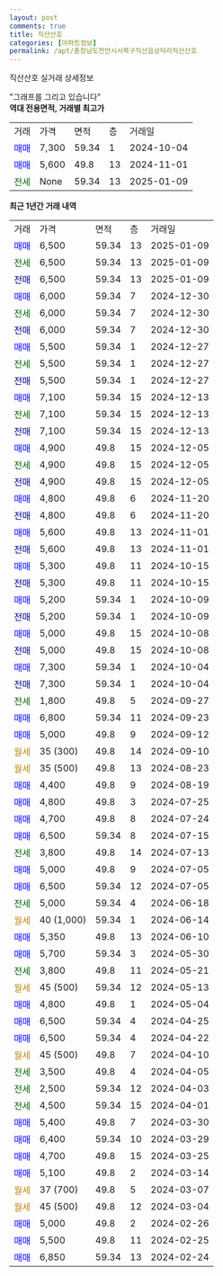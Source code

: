 ```yaml
---
layout: post
comments: true
title: 직산산호
categories: [아파트정보]
permalink: /apt/충청남도천안시서북구직산읍상덕리직산산호
---
```


직산산호 실거래 상세정보

<script type="text/javascript">
  google.charts.load('current', {'packages':['line', 'corechart']});
  google.charts.setOnLoadCallback(drawChart);

  function drawChart() {
    var data = new google.visualization.DataTable();
    data.addColumn('date', '거래일');
    data.addColumn('number', "매매");
    data.addColumn('number', "전세");
    data.addColumn('number', "전매");

    data.addRows([[new Date(Date.parse("2025-01-09")), 6500, null, null], [new Date(Date.parse("2025-01-09")), null, 6500, null], [new Date(Date.parse("2025-01-09")), null, null, 6500], [new Date(Date.parse("2024-12-30")), 6000, null, null], [new Date(Date.parse("2024-12-30")), null, 6000, null], [new Date(Date.parse("2024-12-30")), null, null, 6000], [new Date(Date.parse("2024-12-27")), 5500, null, null], [new Date(Date.parse("2024-12-27")), null, 5500, null], [new Date(Date.parse("2024-12-27")), null, null, 5500], [new Date(Date.parse("2024-12-13")), 7100, null, null], [new Date(Date.parse("2024-12-13")), null, 7100, null], [new Date(Date.parse("2024-12-13")), null, null, 7100], [new Date(Date.parse("2024-12-05")), 4900, null, null], [new Date(Date.parse("2024-12-05")), null, 4900, null], [new Date(Date.parse("2024-12-05")), null, null, 4900], [new Date(Date.parse("2024-11-20")), 4800, null, null], [new Date(Date.parse("2024-11-20")), null, null, 4800], [new Date(Date.parse("2024-11-01")), 5600, null, null], [new Date(Date.parse("2024-11-01")), null, null, 5600], [new Date(Date.parse("2024-10-15")), 5300, null, null], [new Date(Date.parse("2024-10-15")), null, null, 5300], [new Date(Date.parse("2024-10-09")), 5200, null, null], [new Date(Date.parse("2024-10-09")), null, null, 5200], [new Date(Date.parse("2024-10-08")), 5000, null, null], [new Date(Date.parse("2024-10-08")), null, null, 5000], [new Date(Date.parse("2024-10-04")), 7300, null, null], [new Date(Date.parse("2024-10-04")), null, null, 7300], [new Date(Date.parse("2024-09-27")), null, 1800, null], [new Date(Date.parse("2024-09-23")), 6800, null, null], [new Date(Date.parse("2024-09-12")), 5000, null, null], [new Date(Date.parse("2024-09-10")), null, null, null], [new Date(Date.parse("2024-08-23")), null, null, null], [new Date(Date.parse("2024-08-19")), 4400, null, null], [new Date(Date.parse("2024-07-25")), 4800, null, null], [new Date(Date.parse("2024-07-24")), 4700, null, null], [new Date(Date.parse("2024-07-15")), 6500, null, null], [new Date(Date.parse("2024-07-13")), null, 3800, null], [new Date(Date.parse("2024-07-05")), 5000, null, null], [new Date(Date.parse("2024-07-05")), 6500, null, null], [new Date(Date.parse("2024-06-18")), null, 5000, null], [new Date(Date.parse("2024-06-14")), null, null, null], [new Date(Date.parse("2024-06-10")), 5350, null, null], [new Date(Date.parse("2024-05-30")), 5700, null, null], [new Date(Date.parse("2024-05-21")), null, 3800, null], [new Date(Date.parse("2024-05-13")), null, null, null], [new Date(Date.parse("2024-05-04")), 4800, null, null], [new Date(Date.parse("2024-04-25")), 6500, null, null], [new Date(Date.parse("2024-04-22")), 6500, null, null], [new Date(Date.parse("2024-04-10")), null, null, null], [new Date(Date.parse("2024-04-05")), null, 3500, null], [new Date(Date.parse("2024-04-03")), null, 2500, null], [new Date(Date.parse("2024-04-01")), null, 4500, null], [new Date(Date.parse("2024-03-30")), 5400, null, null], [new Date(Date.parse("2024-03-29")), 6400, null, null], [new Date(Date.parse("2024-03-25")), 4700, null, null], [new Date(Date.parse("2024-03-14")), 5100, null, null], [new Date(Date.parse("2024-03-07")), null, null, null], [new Date(Date.parse("2024-03-04")), null, null, null], [new Date(Date.parse("2024-02-26")), 5000, null, null], [new Date(Date.parse("2024-02-25")), 5500, null, null], [new Date(Date.parse("2024-02-24")), 6850, null, null]]);

    var options = {
      hAxis: {
        format: 'yyyy/MM/dd'
      },    
      lineWidth: 0,
      pointsVisible: true,    
      title: '최근 1년간 유형별 실거래가 분포',
      legend: { position: 'bottom' }
    };

    var formatter = new google.visualization.NumberFormat({pattern:'###,###'} );
    formatter.format(data, 1);
    formatter.format(data, 2);
    
    setTimeout(function() {
        var chart = new google.visualization.LineChart(document.getElementById('columnchart_material'));
        chart.draw(data, (options));
        document.getElementById('loading').style.display = 'none';
    }, 200);
  }
</script>


<div id="loading" style="z-index:20; display: block; margin-left: 0px">"그래프를 그리고 있습니다"</div>
<div id="columnchart_material" style="width: 95%; margin-left: 0px; display: block"></div>
<!-- contents start -->
<b>역대 전용면적, 거래별 최고가</b>
<table class="sortable">
    <tr>
      <td>거래</td>
      <td>가격</td>
      <td>면적</td>
      <td>층</td>
      <td>거래일</td>
    </tr>
        <tr>
          <td><a style="color: blue">매매</a></td>
          <td>7,300</td>
          <td>59.34</td>
          <td>1</td>
          <td>2024-10-04</td>
        </tr>            <tr>
          <td><a style="color: blue">매매</a></td>
          <td>5,600</td>
          <td>49.8</td>
          <td>13</td>
          <td>2024-11-01</td>
        </tr>        
        <tr>
              <td><a style="color: darkgreen">전세</a></td>
              <td>None</td>
              <td>59.34</td>
              <td>13</td>
              <td>2025-01-09</td>
            </tr>        
    
</table>

<b>최근 1년간 거래 내역</b>

<table class="sortable">
    <tr>
      <td>거래</td>
      <td>가격</td>
      <td>면적</td>
      <td>층</td>
      <td>거래일</td>
    </tr>
    <tr>
      <td><a style="color: blue">매매</a></td>
      <td>6,500</td>
      <td>59.34</td>
      <td>13</td>
      <td>2025-01-09</td>
    </tr>          <tr>
      <td><a style="color: darkgreen">전세</a></td>
      <td>6,500</td>
      <td>59.34</td>
      <td>13</td>
      <td>2025-01-09</td>
    </tr>          <tr>
      <td><a style="color: darkblue">전매</a></td>
      <td>6,500</td>
      <td>59.34</td>
      <td>13</td>
      <td>2025-01-09</td>
    </tr>          <tr>
      <td><a style="color: blue">매매</a></td>
      <td>6,000</td>
      <td>59.34</td>
      <td>7</td>
      <td>2024-12-30</td>
    </tr>          <tr>
      <td><a style="color: darkgreen">전세</a></td>
      <td>6,000</td>
      <td>59.34</td>
      <td>7</td>
      <td>2024-12-30</td>
    </tr>          <tr>
      <td><a style="color: darkblue">전매</a></td>
      <td>6,000</td>
      <td>59.34</td>
      <td>7</td>
      <td>2024-12-30</td>
    </tr>          <tr>
      <td><a style="color: blue">매매</a></td>
      <td>5,500</td>
      <td>59.34</td>
      <td>1</td>
      <td>2024-12-27</td>
    </tr>          <tr>
      <td><a style="color: darkgreen">전세</a></td>
      <td>5,500</td>
      <td>59.34</td>
      <td>1</td>
      <td>2024-12-27</td>
    </tr>          <tr>
      <td><a style="color: darkblue">전매</a></td>
      <td>5,500</td>
      <td>59.34</td>
      <td>1</td>
      <td>2024-12-27</td>
    </tr>          <tr>
      <td><a style="color: blue">매매</a></td>
      <td>7,100</td>
      <td>59.34</td>
      <td>15</td>
      <td>2024-12-13</td>
    </tr>          <tr>
      <td><a style="color: darkgreen">전세</a></td>
      <td>7,100</td>
      <td>59.34</td>
      <td>15</td>
      <td>2024-12-13</td>
    </tr>          <tr>
      <td><a style="color: darkblue">전매</a></td>
      <td>7,100</td>
      <td>59.34</td>
      <td>15</td>
      <td>2024-12-13</td>
    </tr>          <tr>
      <td><a style="color: blue">매매</a></td>
      <td>4,900</td>
      <td>49.8</td>
      <td>15</td>
      <td>2024-12-05</td>
    </tr>          <tr>
      <td><a style="color: darkgreen">전세</a></td>
      <td>4,900</td>
      <td>49.8</td>
      <td>15</td>
      <td>2024-12-05</td>
    </tr>          <tr>
      <td><a style="color: darkblue">전매</a></td>
      <td>4,900</td>
      <td>49.8</td>
      <td>15</td>
      <td>2024-12-05</td>
    </tr>          <tr>
      <td><a style="color: blue">매매</a></td>
      <td>4,800</td>
      <td>49.8</td>
      <td>6</td>
      <td>2024-11-20</td>
    </tr>          <tr>
      <td><a style="color: darkblue">전매</a></td>
      <td>4,800</td>
      <td>49.8</td>
      <td>6</td>
      <td>2024-11-20</td>
    </tr>          <tr>
      <td><a style="color: blue">매매</a></td>
      <td>5,600</td>
      <td>49.8</td>
      <td>13</td>
      <td>2024-11-01</td>
    </tr>          <tr>
      <td><a style="color: darkblue">전매</a></td>
      <td>5,600</td>
      <td>49.8</td>
      <td>13</td>
      <td>2024-11-01</td>
    </tr>          <tr>
      <td><a style="color: blue">매매</a></td>
      <td>5,300</td>
      <td>49.8</td>
      <td>11</td>
      <td>2024-10-15</td>
    </tr>          <tr>
      <td><a style="color: darkblue">전매</a></td>
      <td>5,300</td>
      <td>49.8</td>
      <td>11</td>
      <td>2024-10-15</td>
    </tr>          <tr>
      <td><a style="color: blue">매매</a></td>
      <td>5,200</td>
      <td>59.34</td>
      <td>1</td>
      <td>2024-10-09</td>
    </tr>          <tr>
      <td><a style="color: darkblue">전매</a></td>
      <td>5,200</td>
      <td>59.34</td>
      <td>1</td>
      <td>2024-10-09</td>
    </tr>          <tr>
      <td><a style="color: blue">매매</a></td>
      <td>5,000</td>
      <td>49.8</td>
      <td>15</td>
      <td>2024-10-08</td>
    </tr>          <tr>
      <td><a style="color: darkblue">전매</a></td>
      <td>5,000</td>
      <td>49.8</td>
      <td>15</td>
      <td>2024-10-08</td>
    </tr>          <tr>
      <td><a style="color: blue">매매</a></td>
      <td>7,300</td>
      <td>59.34</td>
      <td>1</td>
      <td>2024-10-04</td>
    </tr>          <tr>
      <td><a style="color: darkblue">전매</a></td>
      <td>7,300</td>
      <td>59.34</td>
      <td>1</td>
      <td>2024-10-04</td>
    </tr>          <tr>
      <td><a style="color: darkgreen">전세</a></td>
      <td>1,800</td>
      <td>49.8</td>
      <td>5</td>
      <td>2024-09-27</td>
    </tr>          <tr>
      <td><a style="color: blue">매매</a></td>
      <td>6,800</td>
      <td>59.34</td>
      <td>11</td>
      <td>2024-09-23</td>
    </tr>          <tr>
      <td><a style="color: blue">매매</a></td>
      <td>5,000</td>
      <td>49.8</td>
      <td>9</td>
      <td>2024-09-12</td>
    </tr>          <tr>
      <td><a style="color: darkgoldenrod">월세</a></td>
      <td>35 (300)</td>
      <td>49.8</td>
      <td>14</td>
      <td>2024-09-10</td>
    </tr>          <tr>
      <td><a style="color: darkgoldenrod">월세</a></td>
      <td>35 (500)</td>
      <td>49.8</td>
      <td>13</td>
      <td>2024-08-23</td>
    </tr>          <tr>
      <td><a style="color: blue">매매</a></td>
      <td>4,400</td>
      <td>49.8</td>
      <td>9</td>
      <td>2024-08-19</td>
    </tr>          <tr>
      <td><a style="color: blue">매매</a></td>
      <td>4,800</td>
      <td>49.8</td>
      <td>3</td>
      <td>2024-07-25</td>
    </tr>          <tr>
      <td><a style="color: blue">매매</a></td>
      <td>4,700</td>
      <td>49.8</td>
      <td>8</td>
      <td>2024-07-24</td>
    </tr>          <tr>
      <td><a style="color: blue">매매</a></td>
      <td>6,500</td>
      <td>59.34</td>
      <td>8</td>
      <td>2024-07-15</td>
    </tr>          <tr>
      <td><a style="color: darkgreen">전세</a></td>
      <td>3,800</td>
      <td>49.8</td>
      <td>14</td>
      <td>2024-07-13</td>
    </tr>          <tr>
      <td><a style="color: blue">매매</a></td>
      <td>5,000</td>
      <td>49.8</td>
      <td>9</td>
      <td>2024-07-05</td>
    </tr>          <tr>
      <td><a style="color: blue">매매</a></td>
      <td>6,500</td>
      <td>59.34</td>
      <td>12</td>
      <td>2024-07-05</td>
    </tr>          <tr>
      <td><a style="color: darkgreen">전세</a></td>
      <td>5,000</td>
      <td>59.34</td>
      <td>4</td>
      <td>2024-06-18</td>
    </tr>          <tr>
      <td><a style="color: darkgoldenrod">월세</a></td>
      <td>40 (1,000)</td>
      <td>59.34</td>
      <td>1</td>
      <td>2024-06-14</td>
    </tr>          <tr>
      <td><a style="color: blue">매매</a></td>
      <td>5,350</td>
      <td>49.8</td>
      <td>13</td>
      <td>2024-06-10</td>
    </tr>          <tr>
      <td><a style="color: blue">매매</a></td>
      <td>5,700</td>
      <td>59.34</td>
      <td>3</td>
      <td>2024-05-30</td>
    </tr>          <tr>
      <td><a style="color: darkgreen">전세</a></td>
      <td>3,800</td>
      <td>49.8</td>
      <td>11</td>
      <td>2024-05-21</td>
    </tr>          <tr>
      <td><a style="color: darkgoldenrod">월세</a></td>
      <td>45 (500)</td>
      <td>59.34</td>
      <td>12</td>
      <td>2024-05-13</td>
    </tr>          <tr>
      <td><a style="color: blue">매매</a></td>
      <td>4,800</td>
      <td>49.8</td>
      <td>1</td>
      <td>2024-05-04</td>
    </tr>          <tr>
      <td><a style="color: blue">매매</a></td>
      <td>6,500</td>
      <td>59.34</td>
      <td>4</td>
      <td>2024-04-25</td>
    </tr>          <tr>
      <td><a style="color: blue">매매</a></td>
      <td>6,500</td>
      <td>59.34</td>
      <td>4</td>
      <td>2024-04-22</td>
    </tr>          <tr>
      <td><a style="color: darkgoldenrod">월세</a></td>
      <td>45 (500)</td>
      <td>49.8</td>
      <td>7</td>
      <td>2024-04-10</td>
    </tr>          <tr>
      <td><a style="color: darkgreen">전세</a></td>
      <td>3,500</td>
      <td>49.8</td>
      <td>4</td>
      <td>2024-04-05</td>
    </tr>          <tr>
      <td><a style="color: darkgreen">전세</a></td>
      <td>2,500</td>
      <td>59.34</td>
      <td>12</td>
      <td>2024-04-03</td>
    </tr>          <tr>
      <td><a style="color: darkgreen">전세</a></td>
      <td>4,500</td>
      <td>59.34</td>
      <td>15</td>
      <td>2024-04-01</td>
    </tr>          <tr>
      <td><a style="color: blue">매매</a></td>
      <td>5,400</td>
      <td>49.8</td>
      <td>7</td>
      <td>2024-03-30</td>
    </tr>          <tr>
      <td><a style="color: blue">매매</a></td>
      <td>6,400</td>
      <td>59.34</td>
      <td>10</td>
      <td>2024-03-29</td>
    </tr>          <tr>
      <td><a style="color: blue">매매</a></td>
      <td>4,700</td>
      <td>49.8</td>
      <td>15</td>
      <td>2024-03-25</td>
    </tr>          <tr>
      <td><a style="color: blue">매매</a></td>
      <td>5,100</td>
      <td>49.8</td>
      <td>2</td>
      <td>2024-03-14</td>
    </tr>          <tr>
      <td><a style="color: darkgoldenrod">월세</a></td>
      <td>37 (700)</td>
      <td>49.8</td>
      <td>5</td>
      <td>2024-03-07</td>
    </tr>          <tr>
      <td><a style="color: darkgoldenrod">월세</a></td>
      <td>45 (500)</td>
      <td>49.8</td>
      <td>12</td>
      <td>2024-03-04</td>
    </tr>          <tr>
      <td><a style="color: blue">매매</a></td>
      <td>5,000</td>
      <td>49.8</td>
      <td>2</td>
      <td>2024-02-26</td>
    </tr>          <tr>
      <td><a style="color: blue">매매</a></td>
      <td>5,500</td>
      <td>49.8</td>
      <td>11</td>
      <td>2024-02-25</td>
    </tr>          <tr>
      <td><a style="color: blue">매매</a></td>
      <td>6,850</td>
      <td>59.34</td>
      <td>13</td>
      <td>2024-02-24</td>
    </tr>      </table>
<!-- contents end -->    

